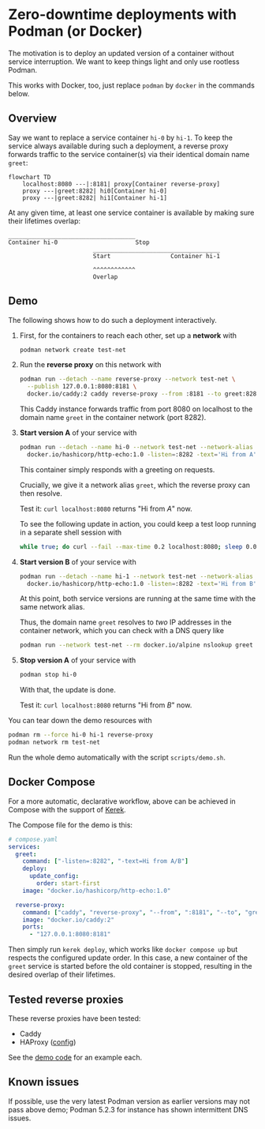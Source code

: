 # Zero-downtime deployments with Podman (or Docker)

The motivation is to deploy an updated version of a container without service
interruption. We want to keep things light and only use rootless Podman.

This works with Docker, too, just replace `podman` by `docker` in the commands
below.

## Overview

Say we want to replace a service container `hi-0` by `hi-1`. To keep the service
always available during such a deployment, a reverse proxy forwards traffic to
the service container(s) via their identical domain name `greet`:

```mermaid
flowchart TD
    localhost:8080 ---|:8181| proxy[Container reverse-proxy]
    proxy ---|greet:8282| hi0[Container hi-0]
    proxy ---|greet:8282| hi1[Container hi-1]
```

At any given time, at least one service container is available by making sure
their lifetimes overlap:

```
____________________________________
Container hi-0                      Stop
                        ____________________________________
                        Start                 Container hi-1

                        ^^^^^^^^^^^^
                        Overlap
```

## Demo

The following shows how to do such a deployment interactively.

1. First, for the containers to reach each other, set up a **network** with

   ```bash
   podman network create test-net
   ```

1. Run the **reverse proxy** on this network with

   ```bash
   podman run --detach --name reverse-proxy --network test-net \
     --publish 127.0.0.1:8080:8181 \
     docker.io/caddy:2 caddy reverse-proxy --from :8181 --to greet:8282
   ```

   This Caddy instance forwards traffic from port 8080 on localhost to the
   domain name `greet` in the container network (port 8282).

1. **Start version A** of your service with

   ```bash
   podman run --detach --name hi-0 --network test-net --network-alias greet \
     docker.io/hashicorp/http-echo:1.0 -listen=:8282 -text='Hi from A'
   ```

   This container simply responds with a greeting on requests.

   Crucially, we give it a network alias `greet`, which the reverse proxy can
   then resolve.

   Test it: `curl localhost:8080` returns "Hi from _A_" now.

   To see the following update in action, you could keep a test loop running in
   a separate shell session with

   ```bash
   while true; do curl --fail --max-time 0.2 localhost:8080; sleep 0.01s; done
   ```

1. **Start version B** of your service with

   ```bash
   podman run --detach --name hi-1 --network test-net --network-alias greet \
     docker.io/hashicorp/http-echo:1.0 -listen=:8282 -text='Hi from B'
   ```

   At this point, both service versions are running at the same time with the
   same network alias.

   Thus, the domain name `greet` resolves to _two_ IP addresses in the container
   network, which you can check with a DNS query like

   ```bash
   podman run --network test-net --rm docker.io/alpine nslookup greet
   ```

1. **Stop version A** of your service with

   ```bash
   podman stop hi-0
   ```

   With that, the update is done.

   Test it: `curl localhost:8080` returns "Hi from _B_" now.

You can tear down the demo resources with

```bash
podman rm --force hi-0 hi-1 reverse-proxy
podman network rm test-net
```

Run the whole demo automatically with the script `scripts/demo.sh`.

## Docker Compose

For a more automatic, declarative workflow, above can be achieved in Compose
with the support of [Kerek](https://github.com/evolutics/kerek).

The Compose file for the demo is this:

```yaml
# compose.yaml
services:
  greet:
    command: ["-listen=:8282", "-text=Hi from A/B"]
    deploy:
      update_config:
        order: start-first
    image: "docker.io/hashicorp/http-echo:1.0"

  reverse-proxy:
    command: ["caddy", "reverse-proxy", "--from", ":8181", "--to", "greet:8282"]
    image: "docker.io/caddy:2"
    ports:
      - "127.0.0.1:8080:8181"
```

Then simply run `kerek deploy`, which works like `docker compose up` but
respects the configured update order. In this case, a new container of the
`greet` service is started before the old container is stopped, resulting in the
desired overlap of their lifetimes.

## Tested reverse proxies

These reverse proxies have been tested:

- Caddy
- HAProxy ([config](haproxy/haproxy.cfg))

See the [demo code](scripts/demo.sh) for an example each.

## Known issues

If possible, use the very latest Podman version as earlier versions may not pass
above demo; Podman 5.2.3 for instance has shown intermittent DNS issues.
